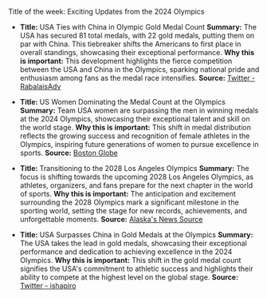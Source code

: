 Title of the week: Exciting Updates from the 2024 Olympics

- **Title:** USA Ties with China in Olympic Gold Medal Count
  **Summary:** The USA has secured 81 total medals, with 22 gold medals, putting them on par with China. This tiebreaker shifts the Americans to first place in overall standings, showcasing their exceptional performance.
  **Why this is important:** This development highlights the fierce competition between the USA and China in the Olympics, sparking national pride and enthusiasm among fans as the medal race intensifies.
  **Source:** [Twitter - RabalaisAdv](https://twitter.com/RabalaisAdv/status/1820897184297947165)

- **Title:** US Women Dominating the Medal Count at the Olympics
  **Summary:** Team USA women are surpassing the men in winning medals at the 2024 Olympics, showcasing their exceptional talent and skill on the world stage.
  **Why this is important:** This shift in medal distribution reflects the growing success and recognition of female athletes in the Olympics, inspiring future generations of women to pursue excellence in sports.
  **Source:** [Boston Globe](https://www.bostonglobe.com/2024/08/05/sports/olympics-us-men-women-medals/?camp=bg%3Abrief%3Arss%3Afeedly&rss_id=feedly_rss_brief&s_campaign=bostonglobe%3Asocialflow%3Atwitter&utm_campaign=Globe_Twitter)

- **Title:** Transitioning to the 2028 Los Angeles Olympics
  **Summary:** The focus is shifting towards the upcoming 2028 Los Angeles Olympics, as athletes, organizers, and fans prepare for the next chapter in the world of sports.
  **Why this is important:** The anticipation and excitement surrounding the 2028 Olympics mark a significant milestone in the sporting world, setting the stage for new records, achievements, and unforgettable moments.
  **Source:** [Alaska's News Source](https://www.alaskasnewssource.com/sports/olympics/medal-count/?utm_source=twitter&utm_medium=social&utm_campaign=snd&utm_content=ktuu)

- **Title:** USA Surpasses China in Gold Medals at the Olympics
  **Summary:** The USA takes the lead in gold medals, showcasing their exceptional performance and dedication to achieving excellence in the 2024 Olympics.
  **Why this is important:** This shift in the gold medal count signifies the USA's commitment to athletic success and highlights their ability to compete at the highest level on the global stage.
  **Source:** [Twitter - ishapiro](https://twitter.com/ishapiro/status/1820962892331758000)